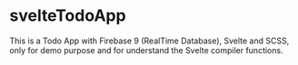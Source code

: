 # svelteTodoApp
This is a Todo App with Firebase 9 (RealTime Database), Svelte and SCSS, only for demo purpose and for understand the Svelte compiler functions. 

